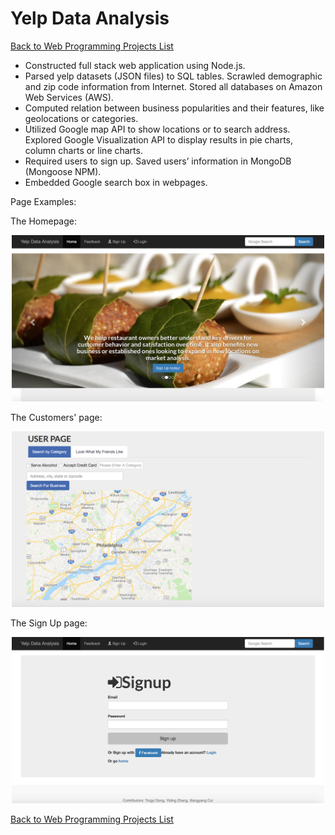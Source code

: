 # Yelp Data Analysis

[Back to Web Programming Projects List][1]

* Constructed full stack web application using Node.js.  
* Parsed yelp datasets (JSON files) to SQL tables.   Scrawled demographic and zip code information from Internet. Stored all databases on Amazon Web Services (AWS).  
* Computed relation between business popularities and their features, like geolocations or categories.  
* Utilized Google map API to show locations or to search address. Explored Google Visualization API to display results in pie charts, column charts or line charts.  
* Required users to sign up. Saved users’ information in MongoDB (Mongoose NPM).  
* Embedded Google search box in webpages.

Page Examples:

The Homepage:

<p align="center">
  <img src="https://github.com/jShawnTsui/Web-Programming/blob/master/JavaScript/NodeJS/YelpDataAnalysis/index.png" width="500"/>
</p>

The Customers' page:
<p align="center">
  <img src="https://github.com/jShawnTsui/Web-Programming/blob/master/JavaScript/NodeJS/YelpDataAnalysis/user.png" width="500"/>
</p>

The Sign Up page:
<p align="center">
  <img src="https://github.com/jShawnTsui/Web-Programming/blob/master/JavaScript/NodeJS/YelpDataAnalysis/sign.png" width="500"/>
</p>

[Back to Web Programming Projects List][1]

[1]: https://github.com/jShawnTsui/Web-Programming


